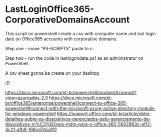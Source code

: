 # LastLoginOffice365-CorporativeDomainsAccount
This script on powershell create a csv with computer name and last login date on Office365 accounts with corporative domains.

Step one - move "PS-SCRIPTS" paste to c:

Step two - run the code in lastlogondate.ps1 as an administrator on PowerShell

A csv sheet gonna be create on your desktop

;D


https://docs.microsoft.com/pt-br/powershell/module/Azuread/?view=azureadps-2.0
https://docs.microsoft.com/pt-br/office365/enterprise/powershell/connect-to-office-365-powershell#connect-with-the-microsoft-azure-active-directory-module-for-windows-powershell
https://support.office.com/pt-br/article/obter-detalhes-sobre-os-dispositivos-gerenciados-pelo-gerenciamento-de-dispositivos-m%C3%B3veis-mdm-para-o-office-365-5602963c-a1f2-4c21-afb9-f66cd7dca1f0
